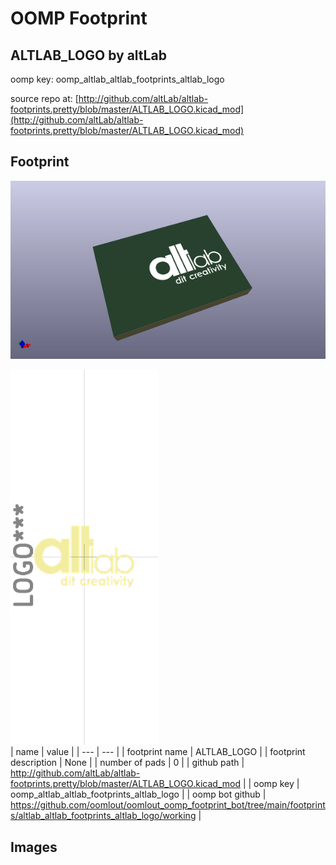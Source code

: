 # OOMP Footprint  
## ALTLAB_LOGO  by altLab  
  
oomp key: oomp_altlab_altlab_footprints_altlab_logo  
  
source repo at: [http://github.com/altLab/altlab-footprints.pretty/blob/master/ALTLAB_LOGO.kicad_mod](http://github.com/altLab/altlab-footprints.pretty/blob/master/ALTLAB_LOGO.kicad_mod)  
## Footprint  
  
[![working_kicad_pcb_3d.png](working_kicad_pcb_3d_600.png)](working_kicad_pcb_3d.png)  
  
[![working.png](working_600.png)](working.png)  
| name | value | 
| --- | --- | 
| footprint name | ALTLAB_LOGO | 
| footprint description | None | 
| number of pads | 0 | 
| github path | http://github.com/altLab/altlab-footprints.pretty/blob/master/ALTLAB_LOGO.kicad_mod | 
| oomp key | oomp_altlab_altlab_footprints_altlab_logo | 
| oomp bot github | https://github.com/oomlout/oomlout_oomp_footprint_bot/tree/main/footprints/altlab_altlab_footprints_altlab_logo/working | 
## Images  
